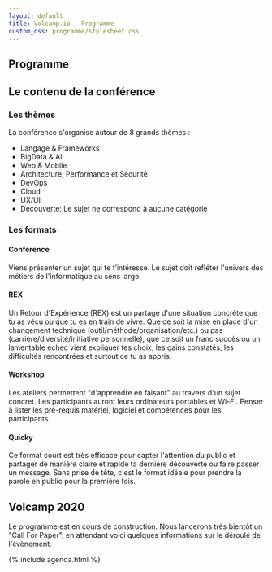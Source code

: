```yaml
---
layout: default
title: Volcamp.io - Programme
custom_css: programme/stylesheet.css
---
```


<section class="page-header" style="background-image:url(https://www.volcamp.io/asset/images/chainedespuys_header.jpg);">
    <div class="container">
        <div class="row justify-content-center">
            <div class="col-lg-8">
                <div class="content text-center">
                    <h1 class="mb-3 text-white text-capitalize letter-spacing">Programme</h1>
                    <div class="divider mx-auto mb-4 bg-white"></div>
                </div>
            </div>
        </div>
    </div>
</section>
<section class="section-speaker section">
    <div class="container">
        <div class="row section-heading">
            <div class="col-lg-8">
                <div class="heading">
                    <div class="pl-90">
                        <h2>Le contenu de la conférence</h2>
                    </div>
                </div>
            </div>
        </div>
        <div class="row">
            <div class="col-lg-6">
                <h3>Les thèmes</h3>
                <p>La conférence s'organise autour de 8 grands thèmes :</p>
                <ul>
                    <li>Langage & Frameworks</li>
                    <li>BigData & AI</li>
                    <li>Web & Mobile</li>
                    <li>Architecture, Performance et Sécurité</li>
                    <li>DevOps</li>
                    <li>Cloud</li>
                    <li>UX/UI</li>
                    <li>Découverte: Le sujet ne correspond à aucune catégorie</li>
                </ul>
            </div>
            <div class="col-lg-6">
                <h3>Les formats</h3>
                <h4>Conférence</h4>
                <p>Viens présenter un sujet qui te t’intéresse. Le sujet doit refléter l'univers des métiers de l'informatique au sens large.</p>
                <h4>REX</h4>
                <p>Un Retour d'Expérience (REX) est un partage d'une situation concrète que tu as vécu ou que tu es en train de vivre. Que ce soit la mise en place d'un changement technique (outil/méthode/organisation/etc.) ou pas (carrière/diversité/initiative personnelle), que ce soit un franc succès ou un lamentable échec vient expliquer tes choix, les gains constatés, les difficultés rencontrées et surtout ce tu as appris. </p>
                <h4>Workshop</h4>
                <p>Les ateliers permettent "d'apprendre en faisant" au travers d'un sujet concret. Les participants auront leurs ordinateurs portables et Wi-Fi. Penser à lister les pré-requis matériel, logiciel et compétences pour les participants.</p>
                <h4>Quicky</h4>
                <p>Ce format court est très efficace pour capter l'attention du public et partager de manière claire et rapide ta dernière découverte ou faire passer un message. Sans prise de tête, c'est le format idéale pour prendre la parole en public pour la première fois.</p>
            </div>
        </div>
    </div>
</section>
<section class="section-speaker section">
    <div class="container">
        <div class="row section-heading">
            <div class="col-lg-8">
                <div class="heading">
                    <div class="pl-90">
                        <h2>Volcamp 2020</h2>
                    </div>
                </div>
            </div>
        </div>
        <div class="row">
            <div class="col-lg-12">
                <p>
                    Le programme est en cours de construction. Nous lancerons très bientôt un "Call For Paper", en attendant voici quelques informations sur le déroulé de l'évènement.
                </p>
            </div>
        </div>
    </div>
</section>
{% include agenda.html %}

